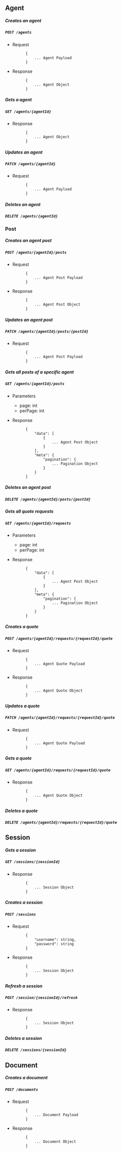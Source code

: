## Agent

##### Creates an agent

##### `POST /agents`

+ Request

            {
                ... Agent Payload
            }

+ Response

            {
                ... Agent Object
            }

##### Gets a agent

##### `GET /agents/{agentId}`

+ Response

            {
                ... Agent Object
            }

##### Updates an agent

##### `PATCH /agents/{agentId}`

+ Request

            {
                ... Agent Payload
            }

##### Deletes an agent

##### `DELETE /agents/{agentId}`


### Post

##### Creates an agent post

##### `POST /agents/{agentId}/posts`

+ Request
            
            {
                ... Agent Post Payload
            }
            
+ Response

            {
                ... Agent Post Object
            }
            
            
##### Updates an agent post

##### `PATCH /agents/{agentId}/posts/{postId}`

+ Request
            
            {
                ... Agent Post Payload
            }
            

##### Gets all posts of a specific agent

##### `GET /agents/{agentId}/posts`
            
+ Parameters
    + page: int
    + perPage: int

+ Response
            
            {
                "data": [
                    {
                        ... Agent Post Object
                    }
                ],
                "meta": {
                    "pagination": {
                        ... Pagination Object
                    }
                }
            }


##### Deletes an agent post

##### `DELETE /agents/{agentId}/posts/{postId}`


##### Gets all quote requests

##### `GET /agents/{agentId}/requests`

+ Parameters
    + page: int
    + perPage: int

+ Response
            
            {
                "data": [
                    {
                        ... Agent Post Object
                    }
                ],
                "meta": {
                    "pagination": {
                        ... Pagination Object
                    }
                }
            }


##### Creates a quote

##### `POST /agents/{agentId}/requests/{requestId}/quote`

+ Request

            {
                ... Agent Quote Payload
            }

+ Response

            {
                ... Agent Quote Object
            }

##### Updates a quote

##### `PATCH /agents/{agentId}/requests/{requestId}/quote`

+ Request

            {
                ... Agent Quote Payload
            }

##### Gets a quote

##### `GET /agents/{agentId}/requests/{requestId}/quote`

+ Response

            {
                ... Agent Quote Object
            }
            
##### Deletes a quote

##### `DELETE /agents/{agentId}/requests/{requestId}/quote`


## Session

##### Gets a session

##### `GET /sessions/{sessionId}`

+ Response

            {
                ... Session Object
            }

##### Creates a session

##### `POST /sessions`

+ Request 

            {
                "username": string,
                "password": string
            }

+ Response

            {
                ... Session Object
            }

##### Refresh a session

##### `POST /session/{sessionId}/refresh`

+ Response

            {
                ... Session Object
            }

##### Deletes a session

##### `DELETE /sessions/{sessionId}`


## Document

##### Creates a document

##### `POST /documents`

+ Request

            {
                ... Document Payload
            }

+ Response

            {
                ... Document Object
            }



